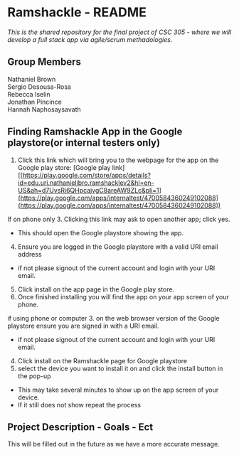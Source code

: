 # Ramshackle - README

*This is the shared repository for the final project of CSC 305 - where we will develop a full stack app via agile/scrum methadologies.*

## Group Members

Nathaniel Brown  
Sergio Desousa-Rosa  
Rebecca Iselin  
Jonathan Pincince  
Hannah Naphosaysavath  

## Finding Ramshackle App in the Google playstore(or internal testers only)
1. Click this link which will bring you to the webpage for the app on the Google play store: [Google play link][[https://play.google.com/store/apps/details?id=edu.uri.nathanieljbro.ramshacklev2&hl=en-US&ah=d7UvsRi6QHpcajvgC8areAW9ZLc&pli=1](https://play.google.com/apps/internaltest/4700584360249102088](https://play.google.com/apps/internaltest/4700584360249102088))

If on phone only
3. Clicking this link may ask to open another app; click yes.
* This should open the Google playstore showing the app.
4. Ensure you are logged in the Google playstore with a valid URI email address
* if not please signout of the current account and login with your URI email.
5. Click install on the app page in the Google play store.
6. Once finished installing you will find the app on your app screen of your phone.

if using phone or computer
3. on the web browser version of the Google playstore ensure you are signed in with a URI email.
* if not please signout of the current account and login with your URI email.
4. Click install on the Ramshackle page for Google playstore
5. select the device you want to install it on and click the install button in the pop-up
* This may take several minutes to show up on the app screen of your device.
* If it still does not show repeat the process

## Project Description - Goals - Ect

This will be filled out in the future as we have a more accurate message.  



